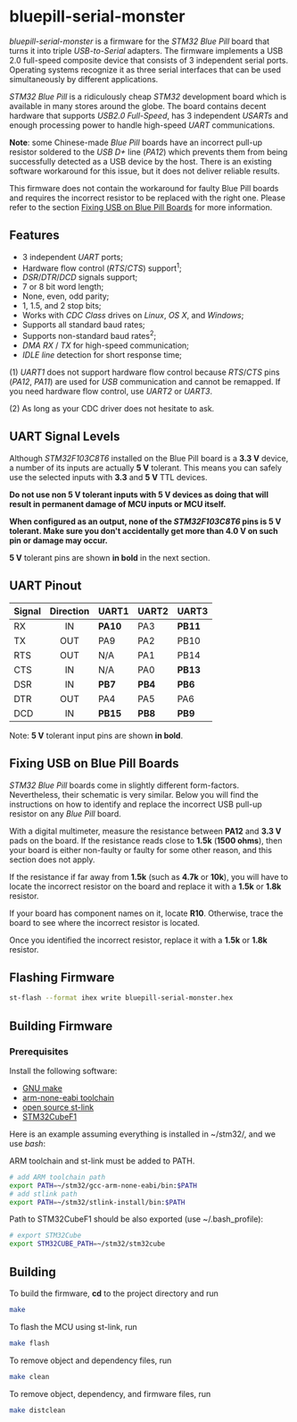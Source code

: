 # bluepill-serial-monster

_bluepill-serial-monster_ is a firmware for the _STM32 Blue Pill_ board
that turns it into triple _USB-to-Serial_ adapters. The firmware implements
a USB 2.0 full-speed composite device that consists of 3 independent serial
ports. Operating systems recognize it as three serial interfaces that
can be used simultaneously by different applications.

_STM32 Blue Pill_ is a ridiculously cheap _STM32_ development board which
is available in many stores around the globe. The board contains decent
hardware that supports _USB2.0 Full-Speed_, has 3 independent _USARTs_
and enough processing power to handle high-speed _UART_ communications.

**Note**: some Chinese-made _Blue Pill_ boards have an incorrect pull-up
resistor soldered to the _USB D+_ line (_PA12_) which prevents them from being
successfully detected as a USB device by the host. There is an existing
software workaround for this issue, but it does not deliver reliable results.

This firmware does not contain the workaround for faulty Blue Pill boards and
requires the incorrect resistor to be replaced with the right one. Please refer
to the section [Fixing USB on Blue Pill Boards](#fixing-usb-on-blue-pill-boards)
for more information.

## Features

* 3 independent _UART_ ports;
* Hardware flow control (_RTS_/_CTS_) support<sup>1</sup>;
* _DSR_/_DTR_/_DCD_ signals support;
* 7 or 8 bit word length;
* None, even, odd parity;
* 1, 1.5, and 2 stop bits;
* Works with _CDC Class_ drives on _Linux_, _OS X_, and _Windows_;
* Supports all standard baud rates;
* Supports non-standard baud rates<sup>2</sup>;
* _DMA_ _RX_ / _TX_ for high-speed communication;
* _IDLE line_ detection for short response time;

(1) _UART1_ does not support hardware flow control because _RTS_/_CTS_ pins
(_PA12_, _PA11_) are used for _USB_ communication and cannot be remapped.
If you need hardware flow control, use _UART2_ or _UART3_.

(2) As long as your CDC driver does not hesitate to ask.

## UART Signal Levels

Although _STM32F103C8T6_ installed on the Blue Pill board is a **3.3 V**
device, a number of its inputs are actually **5 V** tolerant.
This means you can safely use the selected inputs with **3.3** and **5 V**
TTL devices.

**Do not use non 5 V tolerant inputs with 5 V devices as doing that will
result in permanent damage of MCU inputs or MCU itself.**

**When configured as an output, none of the _STM32F103C8T6_ pins is 5 V
tolerant. Make sure you don't accidentally get more than 4.0 V on such pin
or damage may occur.**

**5 V** tolerant pins are shown **in bold** in the next section.

## UART Pinout

| Signal |   Direction   |     UART1     |     UART2     |     UART3     |
|:-------|:-------------:|:--------------|:--------------|:--------------|
|   RX   |      IN       |    **PA10**   |      PA3      |    **PB11**   |
|   TX   |      OUT      |      PA9      |      PA2      |      PB10     |
|   RTS  |      OUT      |      N/A      |      PA1      |      PB14     |
|   CTS  |      IN       |      N/A      |      PA0      |    **PB13**   |
|   DSR  |      IN       |    **PB7**    |    **PB4**    |    **PB6**    |
|   DTR  |      OUT      |      PA4      |      PA5      |      PA6      |
|   DCD  |      IN       |    **PB15**   |    **PB8**    |    **PB9**    |

Note: **5 V** tolerant input pins are shown **in bold**.

## Fixing USB on Blue Pill Boards

_STM32 Blue Pill_ boards come in slightly different form-factors. Nevertheless,
their schematic is very similar. Below you will find the instructions on how to
identify and replace the incorrect USB pull-up resistor on any _Blue Pill_ board.

With a digital multimeter, measure the resistance between **PA12** and **3.3 V**
pads on the board. If the resistance reads close to **1.5k** (**1500 ohms**),
then your board is either non-faulty or faulty for some other reason,
and this section does not apply.

If the resistance if far away from **1.5k** (such as **4.7k** or **10k**),
you will have to locate the incorrect resistor on the board and replace it
with a **1.5k** or **1.8k** resistor.

If your board has component names on it, locate **R10**. Otherwise, trace the
board to see where the incorrect resistor is located.

Once you identified the incorrect resistor, replace it with a **1.5k** or
**1.8k** resistor.

## Flashing Firmware

```bash
st-flash --format ihex write bluepill-serial-monster.hex
```

## Building Firmware

### Prerequisites

Install the following software:

* [GNU make](https://www.gnu.org/software/make/)
* [arm-none-eabi toolchain](
    https://developer.arm.com/tools-and-software/open-source-software/developer-tools/gnu-toolchain/gnu-rm/downloads)
* [open source st-link](<https://github.com/texane/stlink>)
* [STM32CubeF1](
    <https://www.st.com/en/embedded-software/stm32cubef1.html>)

Here is an example assuming everything is installed in ~/stm32/,
and we use _bash_:

ARM toolchain and st-link must be added to PATH.

```bash
# add ARM toolchain path
export PATH=~/stm32/gcc-arm-none-eabi/bin:$PATH
# add stlink path
export PATH=~/stm32/stlink-install/bin:$PATH
```

Path to STM32CubeF1 should be also exported (use ~/.bash_profile):

```bash
# export STM32Cube
export STM32CUBE_PATH=~/stm32/stm32cube
```

## Building

To build the firmware, **cd** to the project directory and run

```bash
make
```

To flash the MCU using st-link, run

```bash
make flash
```

To remove object and dependency files, run

```bash
make clean
```

To remove object, dependency, and firmware files, run

```bash
make distclean
```
